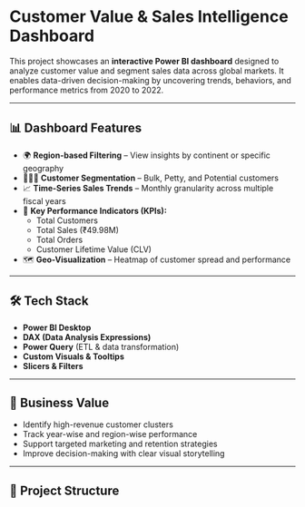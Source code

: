 # Customer Value & Sales Intelligence Dashboard

This project showcases an **interactive Power BI dashboard** designed to analyze customer value and segment sales data across global markets. It enables data-driven decision-making by uncovering trends, behaviors, and performance metrics from 2020 to 2022.

---

## 📊 Dashboard Features

- 🌍 **Region-based Filtering** – View insights by continent or specific geography  
- 🧑‍🤝‍🧑 **Customer Segmentation** – Bulk, Petty, and Potential customers  
- 📈 **Time-Series Sales Trends** – Monthly granularity across multiple fiscal years  
- 📌 **Key Performance Indicators (KPIs):**
  - Total Customers  
  - Total Sales (₹49.98M)  
  - Total Orders  
  - Customer Lifetime Value (CLV)  
- 🗺️ **Geo-Visualization** – Heatmap of customer spread and performance

---

## 🛠 Tech Stack

- **Power BI Desktop**
- **DAX (Data Analysis Expressions)**
- **Power Query** (ETL & data transformation)
- **Custom Visuals & Tooltips**
- **Slicers & Filters**

---

## 🎯 Business Value

- Identify high-revenue customer clusters
- Track year-wise and region-wise performance
- Support targeted marketing and retention strategies
- Improve decision-making with clear visual storytelling

---

## 📁 Project Structure

